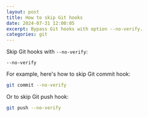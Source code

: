 ```yaml
---
layout: post
title: How to skip Git hooks
date: 2024-07-31 12:00:05
excerpt: Bypass Git hooks with option --no-verify.
categories: git
---
```


Skip Git hooks with `--no-verify`:

```
--no-verify
```

For example, here's how to skip Git commit hook:

```sh
git commit --no-verify
```

Or to skip Git push hook:

```sh
git push --no-verify
```

